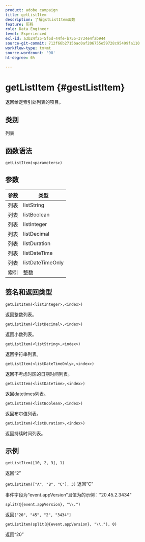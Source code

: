 ```yaml
---
product: adobe campaign
title: getListItem
description: 了解gstListItem函数
feature: 历程
role: Data Engineer
level: Experienced
exl-id: a3b24f25-5f6d-44fe-b755-3734e4fab944
source-git-commit: 712f66b2715bac0af206755e59728c95499fa110
workflow-type: tm+mt
source-wordcount: '98'
ht-degree: 6%

---
```


# getListItem {#gestListItem}

返回给定索引处列表的项目。

## 类别

列表

## 函数语法

`getListItem(<parameters>)`

## 参数

| 参数 | 类型 |
|-----------|------------------|
| 列表 | listString |
| 列表 | listBoolean |
| 列表 | listInteger |
| 列表 | listDecimal |
| 列表 | listDuration |
| 列表 | listDateTime |
| 列表 | listDateTimeOnly |
| 索引 | 整数 |

## 签名和返回类型

`getListItem(<listInteger>,<index>)`

返回整数列表。

`getListItem(<listDecimal>,<index>)`

返回小数列表。

`getListItem(<listString>,<index>)`

返回字符串列表。

`getListItem(<listDateTimeOnly>,<index>)`

返回不考虑时区的日期时间列表。

`getListItem(<listDateTime>,<index>)`

返回datetimes列表。

`getListItem(<listBoolean>,<index>)`

返回布尔值列表。

`getListItem(<listDuration>,<index>)`

返回持续时间列表。

## 示例

`getListItem([10, 2, 3], 1)`

返回“2”

`getListItem(["A", "B", "C"], 3)`
返回“C”

事件字段为“event.appVersion”且值为的示例：&quot;20.45.2.3434&quot;

`split(@{event.appVersion}, "\\.")`

返回`["20", "45", "2", "3434"]`

`getListItem(split(@{event.appVersion}, "\\."), 0)`

返回“20”
